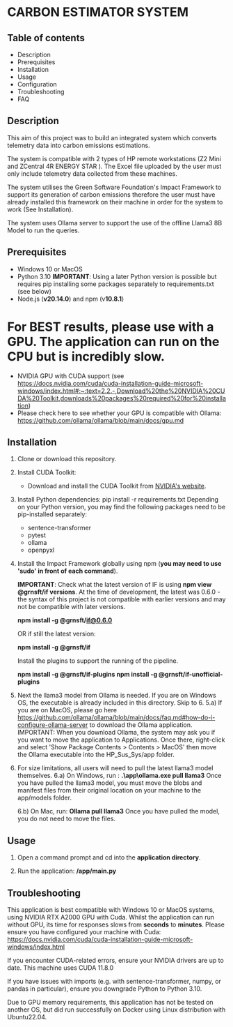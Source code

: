 # CARBON ESTIMATOR SYSTEM

##  Table of contents

- Description
- Prerequisites
- Installation
- Usage
- Configuration
- Troubleshooting
- FAQ

## Description
This aim of this project was to build an integrated system which converts telemetry data into carbon emissions estimations. 

The system is compatible with 2 types of HP remote workstations (Z2 Mini and ZCentral 4R ENERGY STAR ). The Excel file uploaded by the user must only include telemetry data collected from these machines.

The system utilises the Green Software Foundation's Impact Framework to support its generation of carbon emissions therefore the user must have already installed this framework on their machine in order for the system to work (See Installation).

The system uses Ollama server to support the use of the offline Llama3 8B Model to run the queries.

## Prerequisites
- Windows 10 or MacOS
- Python 3.10 
 **IMPORTANT**: Using a later Python version is possible but requires pip installing some packages separately to requirements.txt (see below)
- Node.js (**v20.14.0**) and npm (v**10.8.1**)

# For BEST results, please use with a GPU. The application can run on the CPU but is incredibly slow.
- NVIDIA GPU with CUDA support (see https://docs.nvidia.com/cuda/cuda-installation-guide-microsoft-windows/index.html#:~:text=2.2.-,Download%20the%20NVIDIA%20CUDA%20Toolkit,downloads%20packages%20required%20for%20installation)
- Please check here to see whether your GPU is compatible with Ollama:  https://github.com/ollama/ollama/blob/main/docs/gpu.md

## Installation
1. Clone or download this repository.


2. Install CUDA Toolkit:
   - Download and install the CUDA Toolkit from [NVIDIA's website](https://developer.nvidia.com/cuda-downloads).


3. Install Python dependencies: 
   pip install -r requirements.txt 
   Depending on your Python version, you may find the following packages need to be pip-installed separately:
   - sentence-transformer
   - pytest
   - ollama
   - openpyxl 

5. Install the Impact Framework globally using npm (**you may need to use 'sudo' in front of each command**).

   **IMPORTANT**: Check what the latest version of IF is using **npm view @grnsft/if versions**. At the time of development, the latest was 0.6.0 - the syntax of this project is not compatible with earlier versions and may not be compatible with later versions.
   
   **npm install -g @grnsft/if@0.6.0**
   
   OR if still the latest version:
   
   **npm install -g @grnsft/if** 
   
   
   Install the plugins to support the running of the pipeline.
   
   **npm install -g @grnsft/if-plugins
   npm install -g @grnsft/if-unofficial-plugins**


5. Next the llama3 model from Ollama is needed. If you are on Windows OS, the executable is already included in this directory. Skip to 6.
   5.a) If you are on MacOS, please go here https://github.com/ollama/ollama/blob/main/docs/faq.md#how-do-i-configure-ollama-server to download the Ollama application.
   IMPORTANT: When you download Ollama, the system may ask you if you want to move the application to Applications. Once there, right-click and select 'Show Package Contents > Contents > MacOS' then move the Ollama executable into    the HP_Sus_Sys/app folder.
 

6. For size limitations, all users will need to pull the latest llama3 model themselves. 
   6.a) On Windows, run :
     **.\app\ollama.exe pull llama3**
    Once you have pulled the llama3 model, you must move the blobs and manifest files from their original location on your machine to the app/models folder.
   
   6.b) On Mac, run:
   **Ollama pull llama3**
   Once you have pulled the model, you do not need to move the files.



## Usage

1. Open a command prompt and cd into the **application directory**.

2. Run the application: **/app/main.py**



## Troubleshooting

This application is best compatible with Windows 10 or MacOS systems, using NVIDIA RTX A2000 GPU with Cuda. Whilst the application can run without GPU, its time for responses slows from **seconds** to **minutes**. Please ensure you have configured your machine with Cuda: https://docs.nvidia.com/cuda/cuda-installation-guide-microsoft-windows/index.html

If you encounter CUDA-related errors, ensure your NVIDIA drivers are up to date. This machine uses CUDA 11.8.0

If you have issues with imports (e.g. with sentence-transformer, numpy, or pandas in particular), ensure you downgrade Python to Python 3.10.

Due to GPU memory requirements, this application has not be tested on another OS, but did run successfully on Docker using Linux distribution with Ubuntu22.04. 
